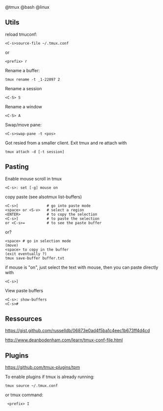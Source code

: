@tmux
@bash
@linux

## Utils

reload tmuconf:

    <C-s>source-file ~/.tmux.conf
or

    <prefix> r

Rename a buffer:

    tmux rename -t _1-22097 2

Rename a session

    <C-S> S

Rename a window

    <C-S> A

Swap/move pane:

    <C-s>swap-pane -t <pos>

Got resied from a smaller client. Exit tmux  and re attach with

    tmux attach -d [-t session]

## Pasting

Enable mouse scroll in tmux

    <C-s>: set [-g] mouse on

copy paste (see alsotmux list-buffers)

    <C-s>[             # go into paste mode
    <space> or <S-v>   # select a region
    <ENTER>            # to copy the selection
    <C-s>]             # to paste the selection
    or <C-s>=          # to see the paste buffer

or?

    <space> # go in selection mode
    (move)
    <space> to copy in the buffer
    (exit eventually ?)
    tmux save-buffer buffer.txt

if mouse is "on", just select the text with mouse, then you can paste directly with 

    <C-s>]

View paste buffers

    <C-s>: show-buffers
    <C-s>#


## Ressources

https://gist.github.com/russelldb/06873e0ad4f5ba1c4eec1b673ff4d4cd

http://www.deanbodenham.com/learn/tmux-conf-file.html

## Plugins

https://github.com/tmux-plugins/tpm

To enable plugins if tmux is already running:

    tmux source ~/.tmux.conf 

or tmux command:

     <prefix> I

